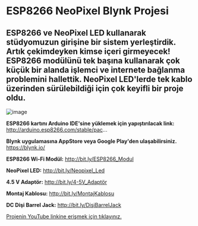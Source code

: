 # ESP8266 NeoPixel Blynk Projesi ##

## ESP8266 ve NeoPixel LED kullanarak stüdyomuzun girişine bir sistem yerleştirdik. Artık çekimdeyken kimse içeri girmeyecek! ESP8266 modülünü tek başına kullanarak çok küçük bir alanda işlemci ve internete bağlanma problemini hallettik. NeoPixel LED'lerde tek kablo üzerinden sürülebildiği için çok keyifli bir proje oldu. ##

![image](https://user-images.githubusercontent.com/101178401/180211320-47e3f66d-7bcc-4959-8ce6-bb98f4a7390d.png)

**ESP8266 kartını Arduino IDE'sine yüklemek için yapıştırılacak link:** http://arduino.esp8266.com/stable/pac...

**Blynk uygulamasına AppStore veya Google Play'den ulaşabilirsiniz.**
https://blynk.io/

**ESP8266 Wi-Fi Modül:** http://bit.ly/ESP8266_Modul

**NeoPixel LED:** http://bit.ly/Neopixel_Led

**4.5 V Adaptör:** http://bit.ly/4-5V_Adaptör

**Montaj Kablosu:** http://bit.ly/MontajKablosu

**DC Dişi Barrel Jack:** http://bit.ly/DişiBarrelJack

[Projenin YouTube linkine erişmek için tıklayınız.](https://www.youtube.com/watch?v=rsHlJq_2akc)
